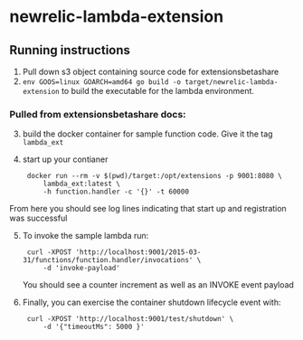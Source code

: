 # newrelic-lambda-extension

## Running instructions
1. Pull down s3 object containing source code for extensionsbetashare
2. `env GOOS=linux GOARCH=amd64 go build -o target/newrelic-lambda-extension` 
to build the executable for the lambda environment.

### Pulled from extensionsbetashare docs:
3. build the docker container for sample function code. Give it the tag `lambda_ext`
4. start up your contianer
 
        docker run --rm -v $(pwd)/target:/opt/extensions -p 9001:8080 \
            lambda_ext:latest \
            -h function.handler -c '{}' -t 60000

From here you should see log lines indicating that start up and registration was successful

5. To invoke the sample lambda run: 

        curl -XPOST 'http://localhost:9001/2015-03-31/functions/function.handler/invocations' \
            -d 'invoke-payload'

    You should see a counter increment as well as an INVOKE event payload

6. Finally, you can exercise the container shutdown lifecycle event with:

        curl -XPOST 'http://localhost:9001/test/shutdown' \
            -d '{"timeoutMs": 5000 }'
